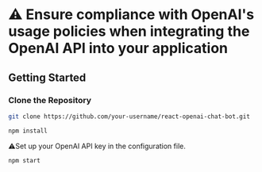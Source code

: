 # ⚠️ Ensure compliance with OpenAI's usage policies when integrating the OpenAI API into your application


## Getting Started

### Clone the Repository

```bash
git clone https://github.com/your-username/react-openai-chat-bot.git
```
```bash
npm install
```

⚠️Set up your OpenAI API key in the configuration file.

```bash
npm start
```
